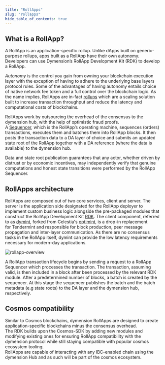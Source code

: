```yaml
---
title: "RollApps"
slug: "rollapps"
hide_table_of_contents: true
---
```


## What is a RollApp?

A RollApp is an application-specific rollup. Unlike dApps built on generic-purpose rollups, apps built as a RollApp have their own autonomy. Developers can use Dymension’s RollApp Development Kit (RDK) to develop a RollApp.<br/>

_Autonomy_ is the control you gain from owning your blockchain execution layer with the exception of having to adhere to the underlying base layers protocol rules.
Some of the advantages of having autonomy entails choice of native network fee token and a full control over the blockchain logic.
As the name implies, RollApps are in-fact [rollups](https://vitalik.ca/general/2021/01/05/rollup.html) which are a scaling solution built to increase transaction throughput and reduce the latency and computational costs of blockchains.<br/>

RollApps work by outsourcing the overhead of the consensus to the dymension hub, with the help of optimistic fraud proofs.<br/>
A [Sequencer](../reference/glossary#s), which is the RollApp’s operating machine, sequences (orders) transactions, executes them and batches them into RollApp blocks. It then posts the transaction data to a DA layer of choice and submits an updated state root of the RollApp together with a DA reference (where the data is available) to the dymension hub.<br/>

Data and state root publication guarantees that any actor, whether driven by distrust or by economic incentives, may independently verify that genuine computations and honest state transitions were performed by the RollApp Sequencer.<br/>

## RollApps architecture

RollApps are composed out of two core services, client and server. The server is the application side designated for the RollApp deployer to implement custom business logic alongside the pre-packaged modules that construct the RollApp Development Kit [RDK](https://github.com/dymensionxyz/RDK). The client component, referred to as [dymint](https://github.com/dymensionxyz/dymint), forked from Celestia's [optimint](https://github.com/celestiaorg/optimint), is a drop-in replacement for Tendermint and responsible for block production, peer message propagation and inter-layer communication. As there are no consensus tasks in the RollApp itself, dymint can provide the low latency requirements necessary for modern-day applications.<br/>

<div class="image-container-primary">
    <img class="image--primary" src={require('./images/rollapp-architecture-overview.png').default} alt="rollapp-overview" />
</div>

A RollApp transaction lifecycle begins by sending a request to a RollApp Sequencer which processes the transaction. The transaction, assuming valid, is then included in a block after been processed by the relevant RDK module. After a predetermined number of blocks, a batch is created by the sequencer. At this stage the sequencer publishes the batch and the batch metadata (e.g state roots) to the DA layer and the dymension hub, respectively.<br/>

## Cosmos compatibility

Similar to Cosmos blockchains, dymension RollApps are designed to create application-specific blockchains minus the consensus overhead.<br/>
The RDK builds upon the Cosmos-SDK by adding new modules and modifying existing ones for ensuring RollApp compatibility with the dymension protocol while still staying compatible with popular cosmos ecosystem tooling.<br/>
RollApps are capable of interacting with any IBC-enabled chain using the dymension Hub and as such will be part of the cosmos ecosystem.<br/>
